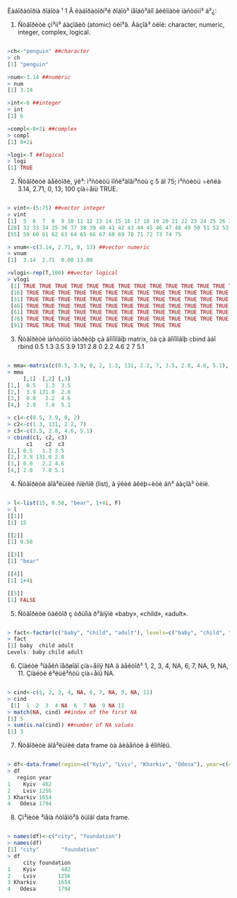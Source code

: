 Ëàáîðàòîðíà ðîáîòà ¹ 1
Â ëàáîðàòîðí³é ðîáîò³ íåîáõ³äíî âèêîíàòè íàñòóïí³ ä³¿:
1. Ñòâîðèòè çì³íí³ áàçîâèõ (atomic) òèï³â. Áàçîâ³ òèïè: character, numeric,
integer, complex, logical.

```R

>ch<-"penguin" ##character
> ch
[1] "penguin"

>num<-3.14 ##numeric
> num
[1] 3.14

>int<-6 ##integer
> int
[1] 6

>compl<-8+2i ##complex
> compl
[1] 8+2i

>logi<-T ##logical
> logi
[1] TRUE

```

2. Ñòâîðèòè âåêòîðè, ÿê³: ì³ñòèòü ïîñë³äîâí³ñòü ç 5 äî 75; ì³ñòèòü ÷èñëà 3.14,
2.71, 0, 13; 100 çíà÷åíü TRUE.

```R

> vint<-(5:75) ##vector integer
> vint
[1]  5  6  7  8  9 10 11 12 13 14 15 16 17 18 19 20 21 22 23 24 25 26 27 28 29 30 31
[28] 32 33 34 35 36 37 38 39 40 41 42 43 44 45 46 47 48 49 50 51 52 53 54 55 56 57 58
[55] 59 60 61 62 63 64 65 66 67 68 69 70 71 72 73 74 75

> vnum<-c(3.14, 2.71, 0, 13) ##vector numeric
> vnum
[1]  3.14  2.71  0.00 13.00

>vlogi<-rep(T,100) ##vector logical
> vlogi
 [1] TRUE TRUE TRUE TRUE TRUE TRUE TRUE TRUE TRUE TRUE TRUE TRUE TRUE TRUE TRUE
 [16] TRUE TRUE TRUE TRUE TRUE TRUE TRUE TRUE TRUE TRUE TRUE TRUE TRUE TRUE TRUE
 [31] TRUE TRUE TRUE TRUE TRUE TRUE TRUE TRUE TRUE TRUE TRUE TRUE TRUE TRUE TRUE
 [46] TRUE TRUE TRUE TRUE TRUE TRUE TRUE TRUE TRUE TRUE TRUE TRUE TRUE TRUE TRUE
 [61] TRUE TRUE TRUE TRUE TRUE TRUE TRUE TRUE TRUE TRUE TRUE TRUE TRUE TRUE TRUE
 [76] TRUE TRUE TRUE TRUE TRUE TRUE TRUE TRUE TRUE TRUE TRUE TRUE TRUE TRUE TRUE
 [91] TRUE TRUE TRUE TRUE TRUE TRUE TRUE TRUE TRUE TRUE

```

3. Ñòâîðèòè íàñòóïíó ìàòðèöþ çà äîïîìîãîþ matrix, òà çà äîïîìîãîþ cbind
àáî rbind
0.5 1.3 3.5
3.9 131 2.8
0 2.2 4.6
2 7 5.1

```R

> mma<-matrix(c(0.5, 3.9, 0, 2, 1.3, 131, 2.2, 7, 3.5, 2.8, 4.6, 5.1), nrow=4, ncol=3)
> mma
     [,1]  [,2] [,3]
[1,]  0.5   1.3  3.5
[2,]  3.9 131.0  2.8
[3,]  0.0   2.2  4.6
[4,]  2.0   7.0  5.1

> c1<-c(0.5, 3.9, 0, 2)
> c2<-c(1.3, 131, 2.2, 7)
> c3<-c(3.5, 2.8, 4.6, 5.1)
> cbind(c1, c2, c3)
      c1    c2  c3
[1,] 0.5   1.3 3.5
[2,] 3.9 131.0 2.8
[3,] 0.0   2.2 4.6
[4,] 2.0   7.0 5.1

```

4. Ñòâîðèòè äîâ³ëüíèé ñïèñîê (list), â ÿêèé âêëþ÷èòè âñ³ áàçîâ³ òèïè.

```R

> l<-list(15, 0.58, "bear", 1+4i, F)
> l
[[1]]
[1] 15

[[2]]
[1] 0.58

[[3]]
[1] "bear"

[[4]]
[1] 1+4i

[[5]]
[1] FALSE

```

5. Ñòâîðèòè ôàêòîð ç òðüîìà ð³âíÿìè «baby», «child», «adult».

```R

> fact<-factor(c("baby", "child", "adult"), levels=c("baby", "child", "adult"))
> fact
[1] baby  child adult
Levels: baby child adult

```

6. Çíàéòè ³íäåêñ ïåðøîãî çíà÷åííÿ NA â âåêòîð³ 1, 2, 3, 4, NA, 6, 7, NA, 9, NA, 11. Çíàéòè ê³ëüê³ñòü çíà÷åíü NA.

```R

> cind<-c(1, 2, 3, 4, NA, 6, 7, NA, 9, NA, 11) 
> cind
 [1]  1  2  3  4 NA  6  7 NA  9 NA 11
> match(NA, cind) ##index of the first NA
[1] 5
> sum(is.na(cind)) ##number of NA values
[1] 3

```

7. Ñòâîðèòè äîâ³ëüíèé data frame òà âèâåñòè â êîíñîëü.

```R

> df<-data.frame(region=c("Kyiv", "Lviv", "Kharkiv", "Odesa"), year=c(482, 1256, 1654, 1794))
> df
   region year
1    Kyiv  482
2    Lviv 1256
3 Kharkiv 1654
4   Odesa 1794

```

8. Çì³íèòè ³ìåíà ñòîâïö³â öüîãî data frame.

```R

> names(df)<-c("city", "foundation")
> names(df)
[1] "city"       "foundation"
> df
     city foundation
1    Kyiv        482
2    Lviv       1256
3 Kharkiv       1654
4   Odesa       1794

```
